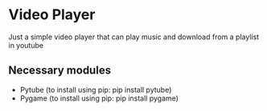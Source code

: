 # Video Player
Just a simple video player that can play music and download from a playlist in youtube

## Necessary modules
- Pytube (to install using pip: pip install pytube)
- Pygame (to install using pip: pip install pygame)
